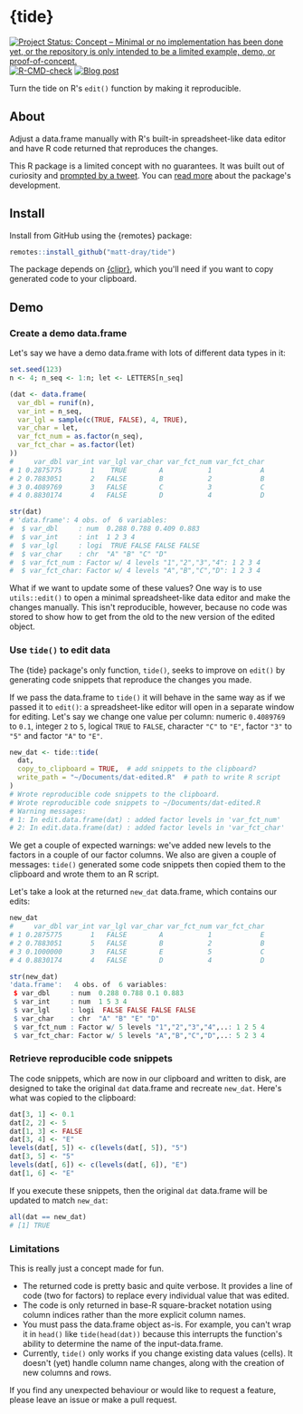 
# {tide}

<!-- badges: start -->
[![Project Status: Concept – Minimal or no implementation has been done yet, or the repository is only intended to be a limited example, demo, or proof-of-concept.](https://www.repostatus.org/badges/latest/concept.svg)](https://www.repostatus.org/#concept)
[![R-CMD-check](https://github.com/matt-dray/tide/actions/workflows/R-CMD-check.yaml/badge.svg)](https://github.com/matt-dray/tide/actions/workflows/R-CMD-check.yaml)
[![Blog
post](https://img.shields.io/badge/rostrum.blog-post-008900?labelColor=000000&logo=data%3Aimage%2Fgif%3Bbase64%2CR0lGODlhEAAQAPEAAAAAABWCBAAAAAAAACH5BAlkAAIAIf8LTkVUU0NBUEUyLjADAQAAACwAAAAAEAAQAAAC55QkISIiEoQQQgghRBBCiCAIgiAIgiAIQiAIgSAIgiAIQiAIgRAEQiAQBAQCgUAQEAQEgYAgIAgIBAKBQBAQCAKBQEAgCAgEAoFAIAgEBAKBIBAQCAQCgUAgEAgCgUBAICAgICAgIBAgEBAgEBAgEBAgECAgICAgECAQIBAQIBAgECAgICAgICAgECAQECAQICAgICAgICAgEBAgEBAgEBAgICAgICAgECAQIBAQIBAgECAgICAgIBAgECAQECAQIBAgICAgIBAgIBAgEBAgECAgECAgICAgICAgECAgECAgQIAAAQIKAAAh%2BQQJZAACACwAAAAAEAAQAAAC55QkIiESIoQQQgghhAhCBCEIgiAIgiAIQiAIgSAIgiAIQiAIgRAEQiAQBAQCgUAQEAQEgYAgIAgIBAKBQBAQCAKBQEAgCAgEAoFAIAgEBAKBIBAQCAQCgUAgEAgCgUBAICAgICAgIBAgEBAgEBAgEBAgECAgICAgECAQIBAQIBAgECAgICAgICAgECAQECAQICAgICAgICAgEBAgEBAgEBAgICAgICAgECAQIBAQIBAgECAgICAgIBAgECAQECAQIBAgICAgIBAgIBAgEBAgECAgECAgICAgICAgECAgECAgQIAAAQIKAAA7)](https://www.rostrum.blog/index.html#category=tide)
<!-- badges: end -->

Turn the tide on R's `edit()` function by making it reproducible.

## About

Adjust a data.frame manually with R's built-in spreadsheet-like data editor and have R code returned that reproduces the changes.

This R package is a limited concept with no guarantees. It was built out of curiosity and [prompted by a tweet](https://twitter.com/erdirstats/status/1518529179892994049). You can [read more](https://www.rostrum.blog/index.html#category=tide) about the package's development.

## Install

Install from GitHub using the {remotes} package:

``` r
remotes::install_github("matt-dray/tide")
```

The package depends on [{clipr}](http://matthewlincoln.net/clipr/), which you'll need if you want to copy generated code to your clipboard.

## Demo

### Create a demo data.frame

Let's say we have a demo data.frame with lots of different data types in it:

``` r
set.seed(123)
n <- 4; n_seq <- 1:n; let <- LETTERS[n_seq]

(dat <- data.frame(
  var_dbl = runif(n),
  var_int = n_seq,
  var_lgl = sample(c(TRUE, FALSE), 4, TRUE),
  var_char = let,
  var_fct_num = as.factor(n_seq),
  var_fct_char = as.factor(let)
))
#     var_dbl var_int var_lgl var_char var_fct_num var_fct_char
# 1 0.2875775       1    TRUE        A           1            A
# 2 0.7883051       2   FALSE        B           2            B
# 3 0.4089769       3   FALSE        C           3            C
# 4 0.8830174       4   FALSE        D           4            D

str(dat)
# 'data.frame':	4 obs. of  6 variables:
#  $ var_dbl     : num  0.288 0.788 0.409 0.883
#  $ var_int     : int  1 2 3 4
#  $ var_lgl     : logi  TRUE FALSE FALSE FALSE
#  $ var_char    : chr  "A" "B" "C" "D"
#  $ var_fct_num : Factor w/ 4 levels "1","2","3","4": 1 2 3 4
#  $ var_fct_char: Factor w/ 4 levels "A","B","C","D": 1 2 3 4
```

What if we want to update some of these values? One way is to use `utils::edit()` to open a minimal spreadsheet-like data editor and make the changes manually. This isn't reproducible, however, because no code was stored to show how to get from the old to the new version of the edited object.

### Use `tide()` to edit data

The {tide} package's only function, `tide()`, seeks to improve on `edit()` by generating code snippets that reproduce the changes you made.

If we pass the data.frame to `tide()` it will behave in the same way as if we passed it to `edit()`: a spreadsheet-like editor will open in a separate window for editing. Let's say we change one value per column: numeric `0.4089769` to `0.1`, integer `2` to `5`, logical `TRUE` to `FALSE`, character `"C"` to `"E"`, factor `"3"` to `"5"` and factor `"A"` to `"E"`.

``` r
new_dat <- tide::tide(
  dat,
  copy_to_clipboard = TRUE,  # add snippets to the clipboard?
  write_path = "~/Documents/dat-edited.R"  # path to write R script
)
# Wrote reproducible code snippets to the clipboard.
# Wrote reproducible code snippets to ~/Documents/dat-edited.R
# Warning messages:
# 1: In edit.data.frame(dat) : added factor levels in 'var_fct_num'
# 2: In edit.data.frame(dat) : added factor levels in 'var_fct_char'
```

We get a couple of expected warnings: we've added new levels to the factors in a couple of our factor columns. We also are given a couple of messages: `tide()` generated some code snippets then copied them to the clipboard and wrote them to an R script.

Let's take a look at the returned `new_dat` data.frame, which contains our edits:

``` r
new_dat
#     var_dbl var_int var_lgl var_char var_fct_num var_fct_char
# 1 0.2875775       1   FALSE        A           1            E
# 2 0.7883051       5   FALSE        B           2            B
# 3 0.1000000       3   FALSE        E           5            C
# 4 0.8830174       4   FALSE        D           4            D

str(new_dat)
'data.frame':	4 obs. of  6 variables:
 $ var_dbl     : num  0.288 0.788 0.1 0.883
 $ var_int     : num  1 5 3 4
 $ var_lgl     : logi  FALSE FALSE FALSE FALSE
 $ var_char    : chr  "A" "B" "E" "D"
 $ var_fct_num : Factor w/ 5 levels "1","2","3","4",..: 1 2 5 4
 $ var_fct_char: Factor w/ 5 levels "A","B","C","D",..: 5 2 3 4
```

### Retrieve reproducible code snippets

The code snippets, which are now in our clipboard and written to disk, are designed to take the original `dat` data.frame and recreate `new_dat`. Here's what was copied to the clipboard:

``` r
dat[3, 1] <- 0.1
dat[2, 2] <- 5
dat[1, 3] <- FALSE
dat[3, 4] <- "E"
levels(dat[, 5]) <- c(levels(dat[, 5]), "5")
dat[3, 5] <- "5"
levels(dat[, 6]) <- c(levels(dat[, 6]), "E")
dat[1, 6] <- "E"
```

If you execute these snippets, then the original `dat` data.frame will be updated to match `new_dat`:

``` r
all(dat == new_dat)
# [1] TRUE
```

### Limitations

This is really just a concept made for fun.

* The returned code is pretty basic and quite verbose. It provides a line of code (two for factors) to replace every individual value that was edited.
* The code is only returned in base-R square-bracket notation using column indices rather than the more explicit column names.
* You must pass the data.frame object as-is. For example, you can't wrap it in `head()` like `tide(head(dat))` because this interrupts the function's ability to determine the name of the input-data.frame.
* Currently, `tide()` only works if you change existing data values (cells). It doesn't (yet) handle column name changes, along with the creation of new columns and rows.

If you find any unexpected behaviour or would like to request a feature, please leave an issue or make a pull request. 
